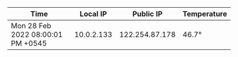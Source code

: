 | Time     | Local IP | Public IP | Temperature |
| ----------- | ----------- | ----------- | ----------- |
| Mon 28 Feb 2022 08:00:01 PM +0545      | 10.0.2.133     | 122.254.87.178  | 46.7° |

